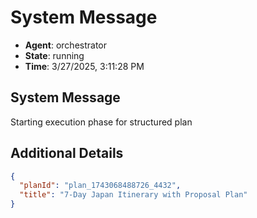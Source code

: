# System Message

- **Agent**: orchestrator
- **State**: running
- **Time**: 3/27/2025, 3:11:28 PM

## System Message

Starting execution phase for structured plan

## Additional Details

```json
{
  "planId": "plan_1743068488726_4432",
  "title": "7-Day Japan Itinerary with Proposal Plan"
}
```

